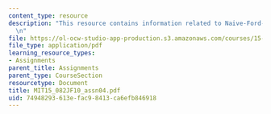 ```yaml
---
content_type: resource
description: "This resource contains information related to Naive-Ford-Fulkerson.\r\
  \n"
file: https://ol-ocw-studio-app-production.s3.amazonaws.com/courses/15-082j-network-optimization-fall-2010/74948293613efac98413ca6efb846918_MIT15_082JF10_assn04.pdf
file_type: application/pdf
learning_resource_types:
- Assignments
parent_title: Assignments
parent_type: CourseSection
resourcetype: Document
title: MIT15_082JF10_assn04.pdf
uid: 74948293-613e-fac9-8413-ca6efb846918
---
```

